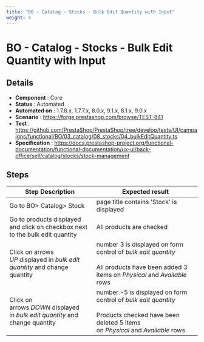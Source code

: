```yaml
---
title: "BO - Catalog - Stocks - Bulk Edit Quantity with Input"
weight: 4
---
```


# BO - Catalog - Stocks - Bulk Edit Quantity with Input
## Details
* **Component** : Core
* **Status** : Automated
* **Automated on** : 1.7.8.x, 1.7.7.x, 8.0.x, 9.1.x, 8.1.x, 9.0.x
* **Scenario** : https://forge.prestashop.com/browse/TEST-841
* **Test** : https://github.com/PrestaShop/PrestaShop/tree/develop/tests/UI/campaigns/functional/BO/03_catalog/08_stocks/04_bulkEditQuantity.ts
* **Specification** : https://docs.prestashop-project.org/functional-documentation/functional-documentation/ux-ui/back-office/sell/catalog/stocks/stock-management

## Steps
| Step Description | Expected result |
| ----- | ----- |
| Go to BO> Catalog> Stock | page title contains 'Stock' is displayed |
| Go to products displayed and click on checkbox next to the bulk edit quantity | All products are checked |
| Click on arrows *UP* displayed in _bulk edit quantity_ and change quantity | number 3 is displayed on form control of _bulk edit quantity_ <br><br>All products have been added 3 items on *Physical* and *Available* rows |
| Click on arrows *DOWN* displayed in _bulk edit quantity_ and change quantity | number -5 is displayed on form control of _bulk edit quantity_ <br><br>Products checked have been deleted 5 items on *Physical* and *Available* rows |
